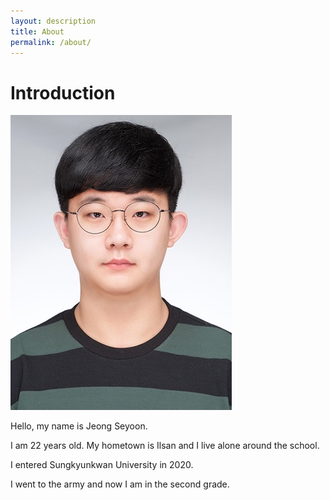 ```yaml
---
layout: description
title: About
permalink: /about/
---
```


# Introduction

![Photo](https://github.com/yuny903/yuny903.github.io/blob/master/Photo.png)

Hello, my name is Jeong Seyoon.

I am 22 years old. My hometown is Ilsan and I live alone around the school. 

I entered Sungkyunkwan University in 2020. 

I went to the army and now I am in the second grade.


